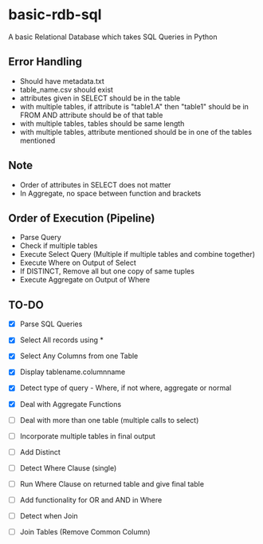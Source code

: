 # basic-rdb-sql
A basic Relational Database which takes SQL Queries in Python

## Error Handling
- Should have metadata.txt
- table_name.csv should exist
- attributes given in SELECT should be in the table
- with multiple tables, if attribute is "table1.A" then "table1" should be in FROM AND attribute should be of that table
- with multiple tables, tables should be same length
- with multiple tables, attribute mentioned should be in one of the tables mentioned

## Note
- Order of attributes in SELECT does not matter
- In Aggregate, no space between function and brackets

## Order of Execution (Pipeline)
- Parse Query
- Check if multiple tables
- Execute Select Query (Multiple if multiple tables and combine together)
- Execute Where on Output of Select
- If DISTINCT, Remove all but one copy of same tuples
- Execute Aggregate on Output of Where

## TO-DO
- [x] Parse SQL Queries
- [x] Select All records using *
- [x] Select Any Columns from one Table
- [x] Display tablename.columnname
- [x] Detect type of query - Where, if not where, aggregate or normal
- [x] Deal with Aggregate Functions
- [ ] Deal with more than one table (multiple calls to select)
- [ ] Incorporate multiple tables in final output
- [ ] Add Distinct
- [ ] Detect Where Clause (single)
- [ ] Run Where Clause on returned table and give final table
- [ ] Add functionality for OR and AND in Where
- [ ] Detect when Join
- [ ] Join Tables (Remove Common Column)
 